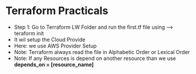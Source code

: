 # Terraform Practicals
* Step 1: Go to Terraform LW Folder and run the first.tf file using --> teraform init 
* It wil setup the Cloud Provide<br>
* Here: we use AWS Provider Setup
* Note: Terraform always read the file in Alphabetic Order or Lexical Order<br>
* Note: If any Resources is depend on another resource than we use <b> depends_on = [resource_name] </b>
